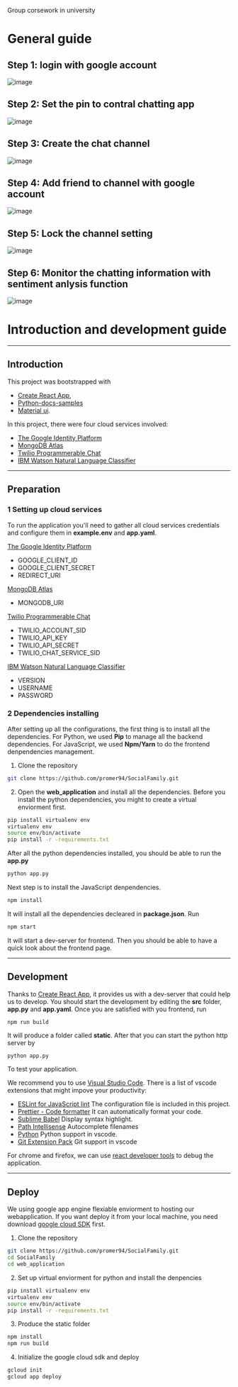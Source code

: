 Group corsework in university
# General guide
## Step 1: login with google account
![image](https://github.com/Trouble404/Social-Family/blob/master/readme_add_pic/login.PNG)
## Step 2: Set the pin to contral chatting app
![image](https://github.com/Trouble404/Social-Family/blob/master/readme_add_pic/setpin.PNG)
## Step 3: Create the chat channel
![image](https://github.com/Trouble404/Social-Family/blob/master/readme_add_pic/setcha.PNG)
## Step 4: Add friend to channel with google account
![image](https://github.com/Trouble404/Social-Family/blob/master/readme_add_pic/addfri.PNG)
## Step 5: Lock the channel setting
![image](https://github.com/Trouble404/Social-Family/blob/master/readme_add_pic/lock.PNG)
## Step 6: Monitor the chatting information with sentiment anlysis function
![image](https://github.com/Trouble404/Social-Family/blob/master/readme_add_pic/display.PNG)

# Introduction and development guide

---

## Introduction
This project was bootstrapped with 
* [Create React App](https://github.com/facebookincubator/create-react-app), 
* [Python-docs-samples](https://github.com/GoogleCloudPlatform/python-docs-samples/tree/master/appengine/standard/flask/tutorial) 
* [Material ui](https://material-ui-next.com/). 

In this project, there were four cloud services involved: 
* [The Google Identity Platform](https://developers.google.com/identity/)
* [MongoDB Atlas](https://www.mongodb.com/cloud/atlas) 
* [Twilio Programmerable Chat](https://www.twilio.com/chat)
* [IBM Watson Natural Language Classifier](https://www.ibm.com/watson/services/natural-language-classifier/)   

---

## Preparation

### 1 Setting up cloud services
To run the application you'll need to gather all cloud services credentials and configure them in **example.env** and **app.yaml**.


[The Google Identity Platform](https://developers.google.com/identity/)
*  GOOGLE_CLIENT_ID
*  GOOGLE_CLIENT_SECRET
*  REDIRECT_URI  

[MongoDB Atlas](https://www.mongodb.com/cloud/atlas)
* MONGODB_URI

[Twilio Programmerable Chat](https://www.twilio.com/chat)
* TWILIO_ACCOUNT_SID
* TWILIO_API_KEY
* TWILIO_API_SECRET
* TWILIO_CHAT_SERVICE_SID

[IBM Watson Natural Language Classifier](https://www.ibm.com/watson/services/natural-language-classifier/)   

* VERSION
* USERNAME
* PASSWORD

### 2 Dependencies installing
After setting up all the configurations, the first thing is to install all the dependencies. For Python, we used **Pip** to manage all the backend dependencies. For JavaScript, we used **Npm/Yarn** to do the frontend denpendencies management.
1. Clone the repository
```bash
git clone https://github.com/promer94/SocialFamily.git
```
2. Open the **web_application** and install all the dependencies. 
Before you install the python dependencies, you might to create a virtual enviorment first.  
```bash
pip install virtualenv env
virtualenv env
source env/bin/activate
pip install -r -requirements.txt
```
After all the python dependencies installed, you should be able to run the **app.py**
```bash
python app.py
```
Next step is to install the JavaScript denpendencies.
```bash
npm install
```
It will install all the dependencies decleared in **package.json**. Run
```bash
npm start
```
It will start a dev-server for frontend. Then you should be able to have a quick look about the frontend page.

---
## Development
Thanks to [Create React App](https://github.com/facebookincubator/create-react-app), it provides us with a dev-server that could help us to develop. You should start the development by editing the **src** folder, **app.py** and **app.yaml**. Once you are satisfied with you frontend, run
```bash
npm run build
```
It will produce a folder called **static**. After that you can start the python http server by
```
python app.py
```
To test your application.

We recommend you to use [Visual Studio Code](https://code.visualstudio.com/). There is a list of vscode extensions that might impove your productivity:
* [ESLint for JavaScript lint](https://marketplace.visualstudio.com/items?itemName=dbaeumer.vscode-eslint) The configuration file is included in this project.
* [Prettier - Code formatter](https://marketplace.visualstudio.com/items?itemName=esbenp.prettier-vscode) It can automatically format your code.
* [Sublime Babel](https://marketplace.visualstudio.com/items?itemName=joshpeng.sublime-babel-vscode) Display syntax highlight.
* [Path Intellisense](https://marketplace.visualstudio.com/items?itemName=christian-kohler.path-intellisense) Autocomplete filenames
* [Python](https://marketplace.visualstudio.com/items?itemName=ms-python.python) Python support in vscode.
* [Git Extension Pack](https://marketplace.visualstudio.com/items?itemName=donjayamanne.git-extension-pack) Git support in vscode

For chrome and firefox, we can use [react developer tools](https://chrome.google.com/webstore/detail/react-developer-tools/fmkadmapgofadopljbjfkapdkoienihi?hl=en) to debug the application.

---
## Deploy
We using google app engine flexiable enviorment to hosting our webapplication. If you want deploy it from your local machine, you need download [google cloud SDK](https://cloud.google.com/sdk/) first. 
1. Clone the repository
```bash
git clone https://github.com/promer94/SocialFamily.git
cd SocialFamily
cd web_application
```
2. Set up virtual enviorment for python and install the denpencies
```bash
pip install virtualenv env
virtualenv env
source env/bin/activate
pip install -r -requirements.txt
```
3. Produce the static folder
```bash
npm install
npm run build
```
4. Initialize the google cloud sdk and deploy
```bash
gcloud init
gcloud app deploy
```
